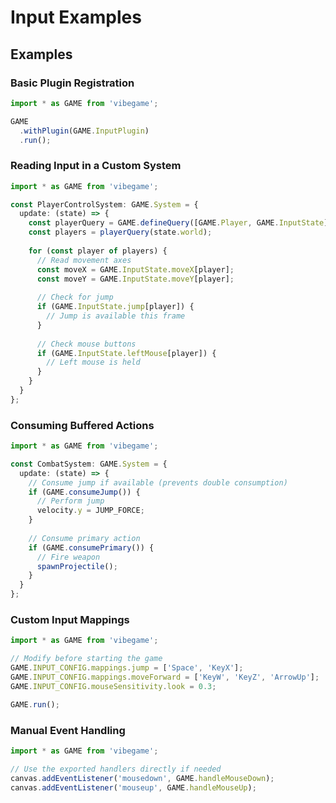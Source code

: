 # Input Examples

## Examples

### Basic Plugin Registration

```typescript
import * as GAME from 'vibegame';

GAME
  .withPlugin(GAME.InputPlugin)
  .run();
```

### Reading Input in a Custom System

```typescript
import * as GAME from 'vibegame';

const PlayerControlSystem: GAME.System = {
  update: (state) => {
    const playerQuery = GAME.defineQuery([GAME.Player, GAME.InputState]);
    const players = playerQuery(state.world);
    
    for (const player of players) {
      // Read movement axes
      const moveX = GAME.InputState.moveX[player];
      const moveY = GAME.InputState.moveY[player];
      
      // Check for jump
      if (GAME.InputState.jump[player]) {
        // Jump is available this frame
      }
      
      // Check mouse buttons
      if (GAME.InputState.leftMouse[player]) {
        // Left mouse is held
      }
    }
  }
};
```

### Consuming Buffered Actions

```typescript
import * as GAME from 'vibegame';

const CombatSystem: GAME.System = {
  update: (state) => {
    // Consume jump if available (prevents double consumption)
    if (GAME.consumeJump()) {
      // Perform jump
      velocity.y = JUMP_FORCE;
    }
    
    // Consume primary action
    if (GAME.consumePrimary()) {
      // Fire weapon
      spawnProjectile();
    }
  }
};
```

### Custom Input Mappings

```typescript
import * as GAME from 'vibegame';

// Modify before starting the game
GAME.INPUT_CONFIG.mappings.jump = ['Space', 'KeyX'];
GAME.INPUT_CONFIG.mappings.moveForward = ['KeyW', 'KeyZ', 'ArrowUp'];
GAME.INPUT_CONFIG.mouseSensitivity.look = 0.3;

GAME.run();
```

### Manual Event Handling

```typescript
import * as GAME from 'vibegame';

// Use the exported handlers directly if needed
canvas.addEventListener('mousedown', GAME.handleMouseDown);
canvas.addEventListener('mouseup', GAME.handleMouseUp);
```